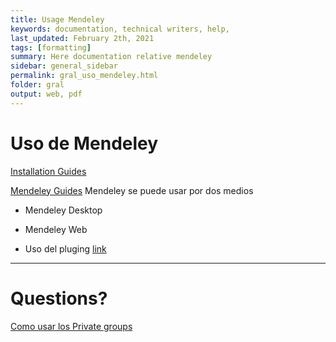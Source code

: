 ```yaml
---
title: Usage Mendeley
keywords: documentation, technical writers, help, 
last_updated: February 2th, 2021
tags: [formatting]
summary: Here documentation relative mendeley
sidebar: general_sidebar
permalink: gral_uso_mendeley.html
folder: gral
output: web, pdf
---
```


# Uso de Mendeley

[Installation Guides](https://www.mendeley.com/guides/download-mendeley-desktop/windows/instructions)

[Mendeley Guides](https://www.mendeley.com/guides)
  Mendeley se puede usar por dos medios

  - Mendeley Desktop
  - Mendeley Web 

- Uso del pluging [link](https://www.mendeley.com/guides/using-citation-editor)

---
# Questions?

[Como usar los Private groups](https://www.mendeley.com/guides/private-groups)


